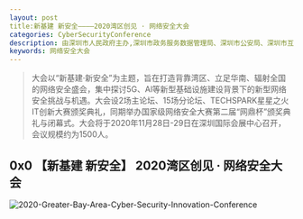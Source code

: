 ```yaml
---
layout: post
title:新基建 新安全————2020湾区创见 · 网络安全大会
categories: CyberSecurityConference
description: 由深圳市人民政府主办,深圳市政务服务数据管理局、深圳市公安局、深圳市互联网信息办公室、深圳市密码管理局的2020年湾区创见·网络安全大会
keywords: 网络安全大会
---
```


> 大会以“新基建·新安全”为主题，旨在打造背靠湾区、立足华南、辐射全国的网络安全盛会，集中探讨5G、Al等新型基础设施建设背景下的新型网络安全挑战与机遇。大会设2场主论坛、15场分论坛、TECHSPARK星星之火IT创新大赛颁奖典礼，同期举办国家级网络安全大赛第二届“网鼎杯”颁奖典礼与闭幕式。大会将于2020年11月28日-29日在深圳国际会展中心召开，会议规模约为1500人。

## 0x0 【新基建 新安全】 2020湾区创见 · 网络安全大会

![2020-Greater-Bay-Area-Cyber-Security-Innovation-Conference](/images/blog/2020-11-24-2020-Greater-Bay-Area-Cyber-Security-Innovation-Conference.assets/2020-Greater-Bay-Area-Cyber-Security-Innovation-Conference.png)

